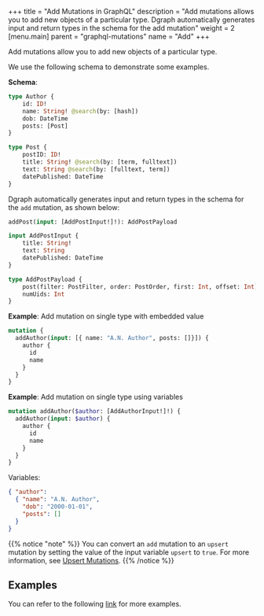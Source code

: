 +++
title = "Add Mutations in GraphQL"
description = "Add mutations allows you to add new objects of a particular type. Dgraph automatically generates input and return types in the schema for the add mutation"
weight = 2
[menu.main]
    parent = "graphql-mutations"
    name = "Add"
+++

Add mutations allow you to add new objects of a particular type.

We use the following schema to demonstrate some examples.

**Schema**:
```graphql
type Author {
	id: ID!
	name: String! @search(by: [hash])
	dob: DateTime
	posts: [Post]
}

type Post {
	postID: ID!
	title: String! @search(by: [term, fulltext])
	text: String @search(by: [fulltext, term])
	datePublished: DateTime
}
```

Dgraph automatically generates input and return types in the schema for the `add` mutation, 
as shown below:
```graphql
addPost(input: [AddPostInput!]!): AddPostPayload

input AddPostInput {
	title: String!
	text: String
	datePublished: DateTime
}

type AddPostPayload {
	post(filter: PostFilter, order: PostOrder, first: Int, offset: Int): [Post]
	numUids: Int
}
```

**Example**: Add mutation on single type with embedded value
```graphql
mutation {
  addAuthor(input: [{ name: "A.N. Author", posts: []}]) {
    author {
      id
      name
    }
  }
}
```

**Example**: Add mutation on single type using variables
```graphql
mutation addAuthor($author: [AddAuthorInput!]!) {
  addAuthor(input: $author) {
    author {
      id
      name
    }
  }
}
```
Variables:
```json
{ "author":
  { "name": "A.N. Author",
    "dob": "2000-01-01",
    "posts": []
  }
}
```

{{% notice "note" %}}
You can convert an `add` mutation to an `upsert` mutation by setting the value of the input variable `upsert` to `true`. For more information, see [Upsert Mutations](/graphql/mutations/upsert).
{{% /notice %}}

## Examples

You can refer to the following [link](https://github.com/dgraph-io/dgraph/blob/master/graphql/resolve/add_mutation_test.yaml) for more examples.
